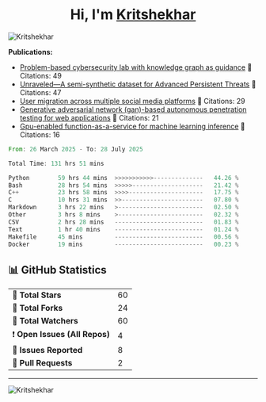 
<h1 align="center">Hi, I'm <a href="https://Kritshekhar.github.io/Me.io/" target="blank">
Kritshekhar</a></h1>

<!--
**Kritshekhar/Kritshekhar** is a ✨ _special_ ✨ repository because its `README.md` (this file) appears on your GitHub profile.

Here are some ideas to get you started:

- 🔭 I’m currently working on ...
- 🌱 I’m currently learning ...
- 👯 I’m looking to collaborate on ...
- 🤔 I’m looking for help with ...
- 💬 Ask me about ...
- 📫 How to reach me: ...
- 😄 Pronouns: ...
- ⚡ Fun fact: ...
-->
<p align="left"> <img src="https://komarev.com/ghpvc/?username=Kritshekhar&label=Profile%20views&color=0e75b6&style=flat" alt="Kritshekhar" /> </p>

<!-- PUBLICATION START -->
**Publications:**
- [Problem-based cybersecurity lab with knowledge graph as guidance](#) 📄 Citations: 49
- [Unraveled—A semi-synthetic dataset for Advanced Persistent Threats](#) 📄 Citations: 47
- [User migration across multiple social media platforms](#) 📄 Citations: 29
- [Generative adversarial network (gan)-based autonomous penetration testing for web applications](#) 📄 Citations: 21
- [Gpu-enabled function-as-a-service for machine learning inference](#) 📄 Citations: 16

<!-- PUBLICATION END -->



<!--START_SECTION:waka-->

```rust
From: 26 March 2025 - To: 28 July 2025

Total Time: 131 hrs 51 mins

Python        59 hrs 44 mins  >>>>>>>>>>>--------------   44.26 %
Bash          28 hrs 54 mins  >>>>>--------------------   21.42 %
C++           23 hrs 58 mins  >>>>---------------------   17.75 %
C             10 hrs 31 mins  >>-----------------------   07.80 %
Markdown      3 hrs 22 mins   >------------------------   02.50 %
Other         3 hrs 8 mins    >------------------------   02.32 %
CSV           2 hrs 28 mins   -------------------------   01.83 %
Text          1 hr 40 mins    -------------------------   01.24 %
Makefile      45 mins         -------------------------   00.56 %
Docker        19 mins         -------------------------   00.23 %
```

<!--END_SECTION:waka-->



<!-- GITHUB STATS START -->
<h2>📊 GitHub Statistics</h2>
<table>
  <tr><td>🌟 <strong>Total Stars</strong></td><td>60</td></tr>
  <tr><td>🍴 <strong>Total Forks</strong></td><td>24</td></tr>
  <tr><td>👀 <strong>Total Watchers</strong></td><td>60</td></tr>
  <tr><td>❗ <strong>Open Issues (All Repos)</strong></td><td>4</td></tr>
  <tr><td>📝 <strong>Issues Reported</strong></td><td>8</td></tr>
  <tr><td>🔄 <strong>Pull Requests</strong></td><td>2</td></tr>
</table>

<hr/>
<!-- GITHUB STATS END -->

<p><img align="left" src="https://github-readme-stats.vercel.app/api/top-langs?username=Kritshekhar&show_icons=true&locale=en&layout=compact" alt="Kritshekhar" /></p>
